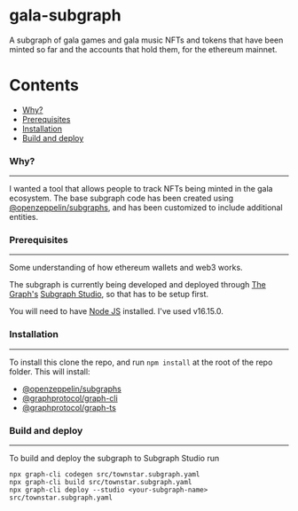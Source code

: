 # gala-subgraph

A subgraph of gala games and gala music NFTs and tokens that have been minted so far and the accounts that hold them, for the ethereum mainnet.

Contents
========

 * [Why?](#why)
 * [Prerequisites](#prerequisites)
 * [Installation](#installation)
 * [Build and deploy](#build-and-deploy)
 

 ### Why?
---
 I wanted a tool that allows people to track NFTs being minted in the gala ecosystem. The base subgraph code has been created using [@openzeppelin/subgraphs](https://www.npmjs.com/package/@openzeppelin/subgraphs), and has been customized to include additional entities. 

 ### Prerequisites
 ---
 Some understanding of how ethereum wallets and web3 works. 

 The subgraph is currently being developed and deployed through [The Graph's](https://thegraph.com) [Subgraph Studio](https://thegraph.com/studio/), so that has to be setup first. 

 You will need to have [Node JS](https://nodejs.org/) installed. I've used v16.15.0.

 ### Installation
 ---
 To install this clone the repo, and run `npm install` at the root of the repo folder. This will install:

 * [@openzeppelin/subgraphs](https://www.npmjs.com/package/@openzeppelin/subgraphs)
 * [@graphprotocol/graph-cli](https://www.npmjs.com/package/@graphprotocol/graph-cli)
 * [@graphprotocol/graph-ts](https://www.npmjs.com/package/@graphprotocol/graph-ts)


 ### Build and deploy
 ---
 To build and deploy the subgraph to Subgraph Studio run
 ```
npx graph-cli codegen src/townstar.subgraph.yaml
npx graph-cli build src/townstar.subgraph.yaml
npx graph-cli deploy --studio <your-subgraph-name> src/townstar.subgraph.yaml
  ```


 